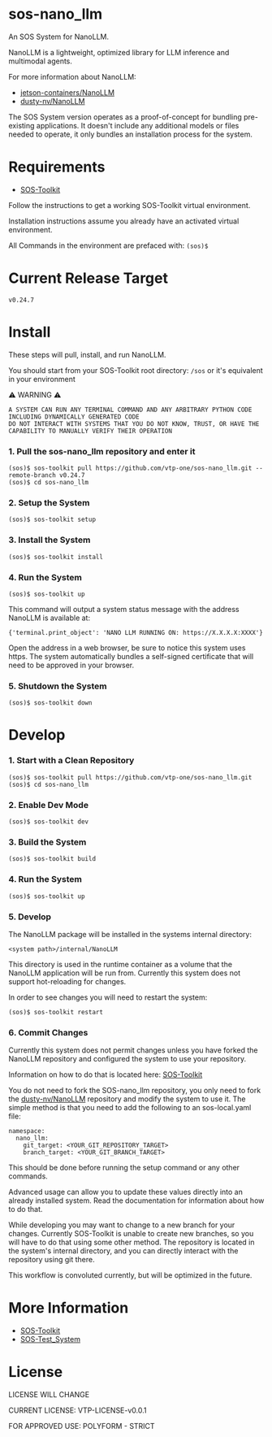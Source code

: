 # sos-nano_llm

An SOS System for NanoLLM.

NanoLLM is a lightweight, optimized library for LLM inference and multimodal agents.

For more information about NanoLLM: 
 - [jetson-containers/NanoLLM](https://github.com/dusty-nv/jetson-containers/tree/master/packages/llm/nano_llm)
 - [dusty-nv/NanoLLM](https://github.com/dusty-nv/NanoLLM)

The SOS System version operates as a proof-of-concept for bundling pre-existing applications. 
It doesn't include any additional models or files needed to operate, it only bundles an installation process for the system.


# Requirements
 - [SOS-Toolkit](https://github.com/vtp-one/sos-toolkit)

Follow the instructions to get a working SOS-Toolkit virtual environment. 

Installation instructions assume you already have an activated virtual environment. 

All Commands in the environment are prefaced with: `(sos)$`


# Current Release Target
```
v0.24.7
```

# Install
These steps will pull, install, and run NanoLLM. 

You should start from your SOS-Toolkit root directory: `/sos` or it's equivalent in your environment

:warning: WARNING :warning:
```
A SYSTEM CAN RUN ANY TERMINAL COMMAND AND ANY ARBITRARY PYTHON CODE INCLUDING DYNAMICALLY GENERATED CODE
DO NOT INTERACT WITH SYSTEMS THAT YOU DO NOT KNOW, TRUST, OR HAVE THE CAPABILITY TO MANUALLY VERIFY THEIR OPERATION
```

### 1. Pull the sos-nano_llm repository and enter it
```
(sos)$ sos-toolkit pull https://github.com/vtp-one/sos-nano_llm.git --remote-branch v0.24.7
(sos)$ cd sos-nano_llm
```

### 2. Setup the System
```
(sos)$ sos-toolkit setup
```

### 3. Install the System
```
(sos)$ sos-toolkit install
```

### 4. Run the System
```
(sos)$ sos-toolkit up
```

This command will output a system status message with the address NanoLLM is available at:
```
{'terminal.print_object': 'NANO LLM RUNNING ON: https://X.X.X.X:XXXX'}
```
Open the address in a web browser, be sure to notice this system uses https. 
The system automatically bundles a self-signed certificate that will need to be approved in your browser.

### 5. Shutdown the System
```
(sos)$ sos-toolkit down
```


# Develop
### 1. Start with a Clean Repository
```
(sos)$ sos-toolkit pull https://github.com/vtp-one/sos-nano_llm.git
(sos)$ cd sos-nano_llm
```

### 2. Enable Dev Mode
```
(sos)$ sos-toolkit dev
```

### 3. Build the System
```
(sos)$ sos-toolkit build
```

### 4. Run the System
```
(sos)$ sos-toolkit up
```

### 5. Develop
The NanoLLM package will be installed in the systems internal directory:
```
<system path>/internal/NanoLLM
```

This directory is used in the runtime container as a volume that the NanoLLM application will be run from.
Currently this system does not support hot-reloading for changes.

In order to see changes you will need to restart the system:
```
(sos)$ sos-toolkit restart
```

### 6. Commit Changes
Currently this system does not permit changes unless you have forked the NanoLLM repository and configured the system to use your repository.

Information on how to do that is located here: [SOS-Toolkit](https://github.com/vtp-one/sos-toolkit)

You do not need to fork the SOS-nano_llm repository, you only need to fork the [dusty-nv/NanoLLM](https://github.com/dusty-nv/NanoLLM) repository and modify the system to use it.
The simple method is that you need to add the following to an sos-local.yaml file:
```
namespace:
  nano_llm:
    git_target: <YOUR_GIT_REPOSITORY_TARGET>
    branch_target: <YOUR_GIT_BRANCH_TARGET>
```
This should be done before running the setup command or any other commands.

Advanced usage can allow you to update these values directly into an already installed system. Read the documentation for information about how to do that.

While developing you may want to change to a new branch for your changes. Currently SOS-Toolkit is unable to create new branches, so you will have to do that using some other method. The repository is located in the system's internal directory, and you can directly interact with the repository using git there. 

This workflow is convoluted currently, but will be optimized in the future.


# More Information
 - [SOS-Toolkit](https://github.com/vtp-one/sos-toolkit)
 - [SOS-Test_System](https://github.com/vtp-one/sos-test_system)



# License
LICENSE WILL CHANGE

CURRENT LICENSE: VTP-LICENSE-v0.0.1

FOR APPROVED USE: POLYFORM - STRICT

